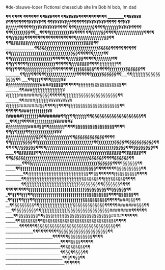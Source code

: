 #de-blauwe-loper
Fictional chessclub site
Im Bob
hi bob, Im dad

____________¶¶
___________¶¶¶¶
__________¶¶¶¶¶¶
_________¶¶¥¥¥¶¶¶
________¶¶¥¥¥¥¥¶¶¶__________________________________________¶¶¶¶¶¶¶¶
________¶¶¥¥¥¥¥¥¶¶¶_____________________________________¶¶¶¶¶¥¥¥¥¥¶¶
________¶¶¥¥¥¥¥¥ƒƒ¶¶________________________________¶¶¶¶¥¥¥¥¥¥¥¥¶¶¶¶
________¶¶¥¥¥¥ƒƒƒƒƒ¶¶___________________________¶¶¶¶ƒƒ¥¥¥¥¥¥¥¥¶¶¶¶
________¶¶¶ƒƒƒƒƒƒƒƒ§¶¶________________________¶¶ƒƒƒƒƒƒƒ¥¥¥¥¥¶¶¶¶
_________¶¶¶ƒƒƒƒƒƒ§§¶¶____________________¶¶¶¶ƒƒƒƒƒƒƒƒƒƒ¥¥¶¶¶¶
___________¶¶ƒƒƒƒƒ§§¶¶__________________¶¶ƒƒƒƒƒƒƒƒƒƒƒƒƒƒ¶¶¶¶
____________¶¶ƒƒ§§§§¶¶¶¶¶¶¶¶¶¶¶¶¶¶¶¶¶¶¶¶ƒƒƒƒƒƒƒƒƒƒƒƒƒƒ§§¶¶
_____________¶¶§§§§§§§ƒƒƒƒƒƒƒƒƒƒƒƒƒƒƒƒƒƒƒƒƒƒƒƒƒƒƒƒ§§§§¶¶
______________¶¶§§§ƒƒƒƒƒƒƒƒƒƒƒƒƒƒƒƒƒƒƒƒƒƒƒƒƒƒ§§§§§¶¶¶¶___________________¶¶¶¶¶¶
____________¶¶ƒƒƒƒƒƒƒƒƒƒƒƒƒƒƒƒƒƒƒƒƒƒƒƒƒƒƒƒƒƒ§§§¶¶¶____________________¶¶¶ƒƒƒƒƒ¶¶
__________¶¶ƒƒƒƒƒƒƒƒƒƒƒƒƒƒƒƒƒƒƒƒƒ¶¶¶¶¶¶ƒƒƒƒ§§§¶¶¶___________________¶¶ƒƒƒƒƒƒƒƒ¶¶
_________¶¶ƒƒ¶¶¶¶¶ƒƒƒƒƒƒƒƒƒƒƒƒƒƒ¶¶__¶¶¶¶ƒƒƒ§§§§§¶¶________________¶¶ƒƒƒƒƒƒƒƒƒƒ¶¶
________¶¶ƒƒ¶¶__¶¶ƒƒƒƒƒƒƒƒƒƒƒƒƒƒ¶¶¶¶¶¶¶¶ƒƒƒ§§§§§§¶¶___________¶¶¶¶ƒƒƒƒƒƒƒƒ§§§§§§¶¶
_______¶¶ƒƒƒ¶¶¶¶¶¶ƒƒƒƒƒƒƒƒƒƒƒƒƒƒƒ¶¶¶¶¶¶ƒƒƒƒƒ§§§§§§¶¶________¶¶ƒƒƒƒƒƒƒƒ§§§§§§§§§§¶¶
_______¶¶ƒƒƒƒ¶¶¶¶ƒƒƒƒƒ¥¥¥ƒƒƒƒƒƒƒƒƒƒƒƒƒƒƒƒ####§§§§§¶¶____¶¶¶¶ƒƒƒƒƒƒƒƒ§§§§§§§§§§§§¶¶
_______¶¶###ƒƒƒƒƒƒƒƒƒƒƒƒƒƒƒƒƒƒ¥¥ƒƒƒƒƒƒ########§§§§¶¶¶¶¶¶ƒƒƒƒƒƒƒƒ§§§§§§§§§§§§§§§§¶¶
_______¶¶####ƒƒƒƒƒƒƒƒ¥¥¥¥¥¥¥¥¥¥¥ƒƒƒƒƒƒ########§§¶¶¶¶ƒƒ¶¶¶¶ƒƒƒƒ§§§§§§§§§§§§§§§§§§¶¶
____¶¶¶¶¶¶###ƒƒƒƒƒƒƒƒƒ¥¥¥#####¥ƒƒƒƒƒƒƒ########¶¶ƒƒ¶¶ƒƒƒƒƒƒ¶¶§§§§§§§§§§§§§§§§§§§§¶¶
__¶¶¶ƒƒ¶¶¶¶#ƒƒƒƒƒƒƒƒƒƒ¥¥####¥¥ƒƒƒƒƒƒƒƒƒƒ####§§¶¶ƒƒƒƒƒƒƒƒ¶¶¶¶§§§§§§§§§§§§§§§§¶¶¶¶
_¶¶ƒƒ¶ƒƒƒƒ¶¶ƒƒƒƒƒƒƒƒƒƒƒƒ¥¥¥¥ƒƒƒƒƒƒƒƒƒƒƒƒƒƒ§§¶¶ƒƒƒƒƒƒƒƒƒƒƒƒ¶¶§§§§§§§§§§§§¶¶¶¶
¶¶ƒƒƒƒƒƒ§§§§¶¶ƒƒƒƒƒƒƒƒƒƒƒƒƒƒƒƒƒƒƒƒƒƒƒƒƒƒƒƒ¶¶ƒƒƒƒƒƒƒƒ§§§§¶¶§§§§§§§§§§¶¶¶¶
__¶¶ƒƒ§§§§§§¶¶¶¶ƒƒƒƒƒƒƒƒƒƒƒƒƒƒƒƒƒƒƒƒƒƒƒƒƒƒƒƒƒƒƒƒƒƒ§§§§§¶¶¶§§§§§§§§¶¶
____¶¶§§§§§§§¶¶ƒƒƒƒƒƒƒƒƒƒƒƒƒƒƒƒƒƒƒƒƒƒƒƒƒƒƒƒƒƒƒƒƒ§§§§§§¶__¶§§§§§§¶¶
______¶¶§§§§§§ƒƒƒƒƒƒƒƒƒƒƒƒƒƒƒƒƒƒƒƒƒƒƒƒƒƒƒƒƒƒƒƒ§§§§§§¶¶____¶¶§§§§§§¶¶
________¶¶¶§ƒƒƒƒƒƒƒƒƒƒƒƒƒƒƒƒƒƒƒƒƒƒƒƒƒƒƒƒƒƒƒƒƒ§§§§§§¶¶_______¶¶§§§§§§¶¶
_________¶¶ƒƒƒƒƒƒƒƒƒƒƒƒƒƒƒƒƒƒƒƒƒƒƒƒƒƒƒƒƒƒƒƒƒ§§§§¶¶¶¶____¶¶¶¶§§§§§§§§§§¶¶
_________¶¶ƒƒƒƒƒƒƒƒƒƒƒƒƒƒƒƒƒƒƒƒƒƒƒƒƒƒƒƒƒƒƒƒƒ§§¶¶§§¶¶¶¶¶¶ƒƒ§§§§§§§§¶¶¶¶
________¶¶ƒƒƒƒƒƒƒƒƒƒƒƒƒƒƒƒƒƒƒƒƒƒƒƒƒƒƒƒƒƒƒƒƒ§§§§§§§¶¶ƒƒƒƒ§§§§§§¶¶¶¶
________¶¶ƒƒƒƒƒƒƒƒƒƒƒƒƒƒƒƒƒƒƒƒƒƒƒƒƒƒƒƒƒƒƒ§§§§§§§§¶¶§§§§§§§¶¶¶¶
__¶¶¶¶¶¶¶¶¶ƒƒƒƒƒƒƒƒƒƒƒƒƒƒƒƒƒƒƒƒƒƒƒƒƒƒƒƒ§§§§§§§§§¶¶§§§§§§¶¶
_¶¶ƒƒ¶¶ƒƒƒ¶¶ƒƒƒƒƒƒƒƒƒƒƒƒƒƒƒƒƒƒƒƒƒƒƒƒƒƒƒ§§§§§§§§§¶¶¶¶§§§§§§¶¶
_¶¶ƒƒƒ¶¶ƒƒƒ¶¶ƒƒƒƒƒƒƒƒƒƒƒƒƒƒƒƒƒƒƒƒƒƒƒƒ§§§§§§§§§§¶¶__¶¶¶###§§§¶¶
__¶¶§§§§§§§§¶¶ƒƒƒƒƒƒƒƒƒƒƒƒƒƒƒƒƒƒƒƒ§§§§§§§§§§§§§¶¶¶¶¶#######§§§¶¶
___¶¶§§§§§§§§¶¶ƒƒƒƒƒƒƒƒƒƒƒƒƒƒƒƒ§§§§§§§§§§§§§§§§§########¶¶¶¶¶¶
____¶¶§§§§§§§§¶¶§§§§ƒƒƒƒƒƒƒ§§§§§§§§§§§§§§§§§§§####¶¶¶¶¶¶
_____¶¶§§§§§§§¶¶§§§§§§§§§§§§§§§§§§§§§§§§§§§§§§¶¶¶¶
_______¶¶¶¶¶¶¶§§§§§§§§§§§§§§§§§§§§§§§§§§§§§§§§¶¶
______________¶¶¶¶¶¶¶¶¶¶§§§§§§§§§§§§§§§§§§§§¶¶
________________________¶¶¶¶¶¶§§§§§§§§§§¶¶¶¶
____________________________¶¶¶¶§§§§¶¶¶¶¶
____________________________¶¶§§§§§§§§¶¶
____________________________¶¶§§¶¶§§§¶¶
_____________________________¶¶§¶¶§§¶¶
______________________________¶¶¶¶¶¶















